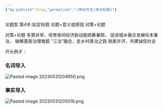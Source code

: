 ```yaml
---
{"dg-publish":true,"permalink":"/申论作文/申论标题/"}
---
```


论题型
第4步:拟定标题
论题+意义或原因
对策+论题

对策+论题
多策并举，培育夜间经济新动能统筹兼顾，
促进城乡融合发展标本兼治，
破解基层治理难题
“三治”融合，走乡村善治之路
刚柔并济，共建诚信社会


开头例子：
### 名词导入
![Pasted image 20230531204950.png](/img/user/Pasted%20image%2020230531204950.png)

### 事实导入
![Pasted image 20230531205016.png](/img/user/Pasted%20image%2020230531205016.png)
